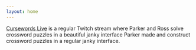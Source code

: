 ```yaml
---
layout: home
---
```


[Cursewords Live](https://www.twitch.tv/cursewordslive) is a regular Twitch stream where Parker and Ross solve crossword puzzles in a beautiful janky interface Parker made and construct crossword puzzles in a regular janky interface. 
